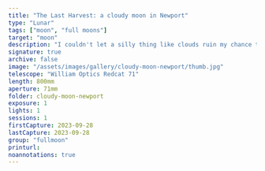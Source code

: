 ```yaml
---
title: "The Last Harvest: a cloudy moon in Newport"
type: "Lunar"
tags: ["moon", "full moons"]
target: "moon"
description: "I couldn't let a silly thing like clouds ruin my chance to photograph the last supermoon of 2023! This is the Harvest Moon."
signature: true
archive: false
image: "/assets/images/gallery/cloudy-moon-newport/thumb.jpg"
telescope: "William Optics Redcat 71"
length: 800mm
aperture: 71mm
folder: cloudy-moon-newport
exposure: 1
lights: 1
sessions: 1
firstCapture: 2023-09-28
lastCapture: 2023-09-28
group: "fullmoon"
printurl: 
noannotations: true
---
```

